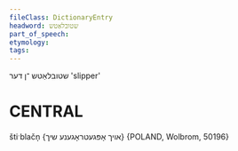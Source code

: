 ```yaml
---
fileClass: DictionaryEntry
headword: שטובלאַטש
part_of_speech: 
etymology: 
tags: 
---
```

שטובלאַטש
־ן
דער
'slipper'

CENTRAL
========

štiˑblačn̩ {אויך אָפּגעטראָגענע שיך} {POLAND, Wolbrom, 50196}
